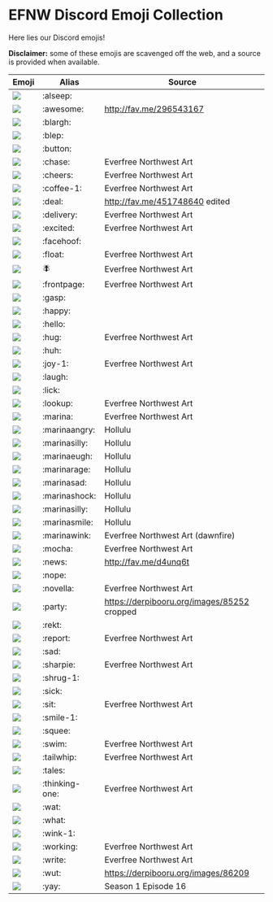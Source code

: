 # EFNW Discord Emoji Collection

Here lies our Discord emojis!

**Disclaimer:** some of these emojis are scavenged off the web, and a source is provided when available.

| Emoji                       | Alias          | Source |
|-----------------------------|----------------|--------|
| ![](emoji/alseep.png)       | :alseep:       |  |
| ![](emoji/awesome.png)      | :awesome:      | http://fav.me/296543167 |
| ![](emoji/blargh.png)       | :blargh:       |  |
| ![](emoji/blep.png)         | :blep:         |  |
| ![](emoji/button.png)       | :button:       |  |
| ![](emoji/chase.png)        | :chase:        | Everfree Northwest Art |
| ![](emoji/cheers.png)       | :cheers:       | Everfree Northwest Art |
| ![](emoji/coffee-1.png)     | :coffee-1:     | Everfree Northwest Art |
| ![](emoji/deal.png)         | :deal:         | http://fav.me/451748640 edited |
| ![](emoji/delivery.png)     | :delivery:     | Everfree Northwest Art |
| ![](emoji/excited.png)      | :excited:      | Everfree Northwest Art |
| ![](emoji/facehoof.png)     | :facehoof:     |  |
| ![](emoji/float.png)        | :float:        | Everfree Northwest Art |
| ![](emoji/fly.png)          | :fly:          | Everfree Northwest Art |
| ![](emoji/frontpage.png)    | :frontpage:    | Everfree Northwest Art |
| ![](emoji/gasp.png)         | :gasp:         |  |
| ![](emoji/happy.png)        | :happy:        |  |
| ![](emoji/hello.png)        | :hello:        |  |
| ![](emoji/hug.png)          | :hug:          | Everfree Northwest Art |
| ![](emoji/huh.png)          | :huh:          |  |
| ![](emoji/joy-1.png)        | :joy-1:        | Everfree Northwest Art |
| ![](emoji/laugh.png)        | :laugh:        |  |
| ![](emoji/lick.png)         | :lick:         |  |
| ![](emoji/lookup.png)       | :lookup:       | Everfree Northwest Art |
| ![](emoji/marina.png)       | :marina:       | Everfree Northwest Art |
| ![](emoji/marinaAngry.png)       | :marinaangry:       | Hollulu |
| ![](emoji/marinaEep.png)       | :marinasilly:       | Hollulu |
| ![](emoji/marinaEugh.png)       | :marinaeugh:       | Hollulu |
| ![](emoji/marinaRage.png)       | :marinarage:       | Hollulu |
| ![](emoji/marinaSad.png)       | :marinasad:       | Hollulu |
| ![](emoji/marinaShock.png)       | :marinashock:       | Hollulu |
| ![](emoji/marinaSilly.png)       | :marinasilly:       | Hollulu |
| ![](emoji/marinaSmile.png)       | :marinasmile:       | Hollulu |
| ![](emoji/marinaWink.png)       | :marinawink:       | Everfree Northwest Art (dawnfire) |
| ![](emoji/mocha.png)        | :mocha:        | Everfree Northwest Art |
| ![](emoji/news.png)         | :news:         | http://fav.me/d4unq6t |
| ![](emoji/nope.png)         | :nope:         |  |
| ![](emoji/novella.png)      | :novella:      | Everfree Northwest Art |
| ![](emoji/party.png)        | :party:        | https://derpibooru.org/images/85252 cropped |
| ![](emoji/rekt.png)         | :rekt:         |  |
| ![](emoji/report.png)       | :report:       | Everfree Northwest Art |
| ![](emoji/sad.png)          | :sad:          |  |
| ![](emoji/sharpie.png)      | :sharpie:      | Everfree Northwest Art |
| ![](emoji/shrug-1.png)      | :shrug-1:      |  |
| ![](emoji/sick.png)         | :sick:         |  |
| ![](emoji/sit.png)          | :sit:          | Everfree Northwest Art |
| ![](emoji/smile-1.png)      | :smile-1:      |  |
| ![](emoji/squee.png)        | :squee:        |  |
| ![](emoji/swim.png)         | :swim:         | Everfree Northwest Art |
| ![](emoji/tailwhip.png)     | :tailwhip:     | Everfree Northwest Art |
| ![](emoji/tales.png)        | :tales:        |  |
| ![](emoji/thinking-one.png) | :thinking-one: | Everfree Northwest Art |
| ![](emoji/wat.png)          | :wat:          |  |
| ![](emoji/what.png)         | :what:         |  |
| ![](emoji/wink-1.png)       | :wink-1:       |  |
| ![](emoji/working.png)      | :working:      | Everfree Northwest Art |
| ![](emoji/write.png)        | :write:        | Everfree Northwest Art |
| ![](emoji/wut.png)          | :wut:          | https://derpibooru.org/images/86209 |
| ![](emoji/yay.png)          | :yay:          | Season 1 Episode 16 |
